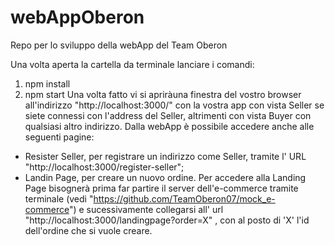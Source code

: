 # webAppOberon
Repo per lo sviluppo della webApp del Team Oberon

Una volta aperta la cartella da terminale lanciare i comandi:
1) npm install
2) npm start
Una volta fatto vi si apriràuna finestra del vostro browser all'indirizzo "http://localhost:3000/" con la vostra app con vista Seller se siete connessi con l'address del Seller, altrimenti con vista Buyer con qualsiasi altro indirizzo.
Dalla webApp è possibile accedere anche alle seguenti pagine:
- Resister Seller, per registrare un indirizzo come Seller, tramite l' URL "http://localhost:3000/register-seller";
- Landin Page, per creare un nuovo ordine.
  Per accedere alla Landing Page bisognerà prima far partire il server dell'e-commerce tramite terminale (vedi "https://github.com/TeamOberon07/mock_e-commerce") e sucessivamente collegarsi all' url "http://localhost:3000/landingpage?order=X" , con al posto di 'X' l'id dell'ordine che si vuole creare.
